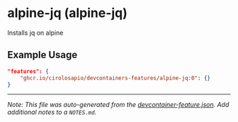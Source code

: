 
# alpine-jq (alpine-jq)

Installs jq on alpine

## Example Usage

```json
"features": {
    "ghcr.io/cirolosapio/devcontainers-features/alpine-jq:0": {}
}
```





---

_Note: This file was auto-generated from the [devcontainer-feature.json](https://github.com/cirolosapio/devcontainers-features/blob/main/src/alpine-jq/devcontainer-feature.json).  Add additional notes to a `NOTES.md`._
